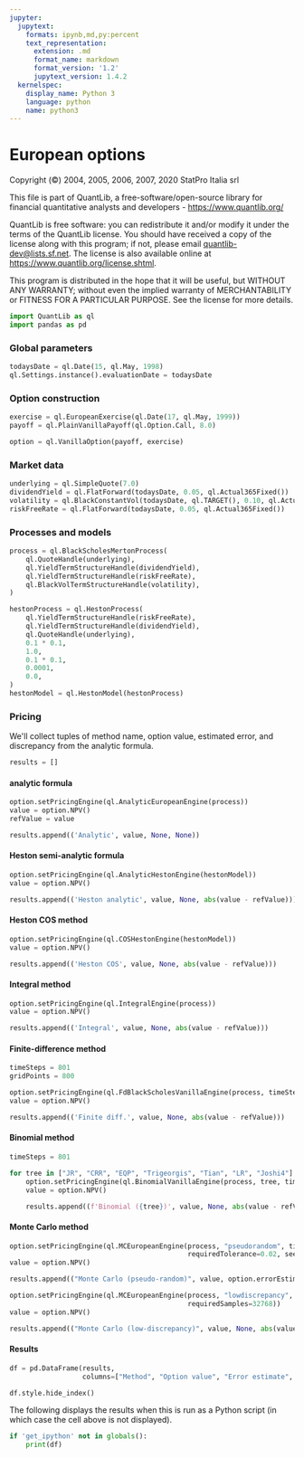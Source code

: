 ```yaml
---
jupyter:
  jupytext:
    formats: ipynb,md,py:percent
    text_representation:
      extension: .md
      format_name: markdown
      format_version: '1.2'
      jupytext_version: 1.4.2
  kernelspec:
    display_name: Python 3
    language: python
    name: python3
---
```


# European options

Copyright (&copy;) 2004, 2005, 2006, 2007, 2020 StatPro Italia srl

This file is part of QuantLib, a free-software/open-source library for financial quantitative analysts and developers - https://www.quantlib.org/

QuantLib is free software: you can redistribute it and/or modify it under the
terms of the QuantLib license.  You should have received a copy of the
license along with this program; if not, please email
<quantlib-dev@lists.sf.net>. The license is also available online at
<https://www.quantlib.org/license.shtml>.

This program is distributed in the hope that it will be useful, but WITHOUT
ANY WARRANTY; without even the implied warranty of MERCHANTABILITY or FITNESS
FOR A PARTICULAR PURPOSE.  See the license for more details.

```python
import QuantLib as ql
import pandas as pd
```

### Global parameters

```python
todaysDate = ql.Date(15, ql.May, 1998)
ql.Settings.instance().evaluationDate = todaysDate
```

### Option construction

```python
exercise = ql.EuropeanExercise(ql.Date(17, ql.May, 1999))
payoff = ql.PlainVanillaPayoff(ql.Option.Call, 8.0)
```

```python
option = ql.VanillaOption(payoff, exercise)
```

### Market data

```python
underlying = ql.SimpleQuote(7.0)
dividendYield = ql.FlatForward(todaysDate, 0.05, ql.Actual365Fixed())
volatility = ql.BlackConstantVol(todaysDate, ql.TARGET(), 0.10, ql.Actual365Fixed())
riskFreeRate = ql.FlatForward(todaysDate, 0.05, ql.Actual365Fixed())
```

### Processes and models

```python
process = ql.BlackScholesMertonProcess(
    ql.QuoteHandle(underlying),
    ql.YieldTermStructureHandle(dividendYield),
    ql.YieldTermStructureHandle(riskFreeRate),
    ql.BlackVolTermStructureHandle(volatility),
)
```

```python
hestonProcess = ql.HestonProcess(
    ql.YieldTermStructureHandle(riskFreeRate),
    ql.YieldTermStructureHandle(dividendYield),
    ql.QuoteHandle(underlying),
    0.1 * 0.1,
    1.0,
    0.1 * 0.1,
    0.0001,
    0.0,
)
hestonModel = ql.HestonModel(hestonProcess)
```

### Pricing


We'll collect tuples of method name, option value, estimated error, and discrepancy from the analytic formula.

```python
results = []
```

#### analytic formula

```python
option.setPricingEngine(ql.AnalyticEuropeanEngine(process))
value = option.NPV()
refValue = value

results.append(('Analytic', value, None, None))
```

#### Heston semi-analytic formula

```python
option.setPricingEngine(ql.AnalyticHestonEngine(hestonModel))
value = option.NPV()

results.append(('Heston analytic', value, None, abs(value - refValue)))
```

#### Heston COS method

```python
option.setPricingEngine(ql.COSHestonEngine(hestonModel))
value = option.NPV()

results.append(('Heston COS', value, None, abs(value - refValue)))
```

#### Integral method

```python
option.setPricingEngine(ql.IntegralEngine(process))
value = option.NPV()

results.append(('Integral', value, None, abs(value - refValue)))
```

#### Finite-difference method

```python
timeSteps = 801
gridPoints = 800
```

```python
option.setPricingEngine(ql.FdBlackScholesVanillaEngine(process, timeSteps, gridPoints))
value = option.NPV()

results.append(('Finite diff.', value, None, abs(value - refValue)))
```

#### Binomial method

```python
timeSteps = 801
```

```python
for tree in ["JR", "CRR", "EQP", "Trigeorgis", "Tian", "LR", "Joshi4"]:
    option.setPricingEngine(ql.BinomialVanillaEngine(process, tree, timeSteps))
    value = option.NPV()

    results.append((f'Binomial ({tree})', value, None, abs(value - refValue)))
```

#### Monte Carlo method

```python
option.setPricingEngine(ql.MCEuropeanEngine(process, "pseudorandom", timeSteps=1,
                                            requiredTolerance=0.02, seed=42))
value = option.NPV()

results.append(("Monte Carlo (pseudo-random)", value, option.errorEstimate(), abs(value - refValue)))
```

```python
option.setPricingEngine(ql.MCEuropeanEngine(process, "lowdiscrepancy", timeSteps=1,
                                            requiredSamples=32768))
value = option.NPV()

results.append(("Monte Carlo (low-discrepancy)", value, None, abs(value - refValue)))
```

#### Results

```python
df = pd.DataFrame(results,
                  columns=["Method", "Option value", "Error estimate", "Actual error"])
```

```python
df.style.hide_index()
```

The following displays the results when this is run as a Python script (in which case the cell above is not displayed).

```python
if 'get_ipython' not in globals():
    print(df)
```
